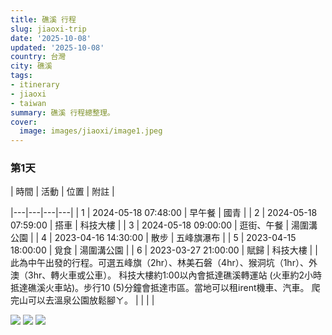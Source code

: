 ```yaml
---
title: 礁溪 行程
slug: jiaoxi-trip
date: '2025-10-08'
updated: '2025-10-08'
country: 台灣
city: 礁溪
tags:
- itinerary
- jiaoxi
- taiwan
summary: 礁溪 行程總整理。
cover:
  image: images/jiaoxi/image1.jpeg
---
```


### 第1天
| 時間 | 活動 | 位置 | 附註 |

|---|---|---|---|
| 1 | 2024-05-18 07:48:00 | 早午餐 | 國青 |
| 2 | 2024-05-18 07:59:00 | 搭車 | 科技大樓 |
| 3 | 2024-05-18 09:00:00 | 逛街、午餐 | 湯圍溝公園 |
| 4 | 2023-04-16 14:30:00 | 散步 | 五峰旗瀑布 |
| 5 | 2023-04-15 18:00:00 | 覓食 | 湯圍溝公園 |
| 6 | 2023-03-27 21:00:00 | 賦歸 | 科技大樓 |
| 此為中午出發的行程。可選五峰旗（2hr）、林美石磐（4hr）、猴洞坑（1hr）、外澳（3hr、轉火車或公車）。 科技大樓約1:00以內會抵達礁溪轉運站 (火車約2小時抵達礁溪火車站)。步行10 (5)分鐘會抵達市區。當地可以租irent機車、汽車。 爬完山可以去溫泉公園放鬆腳ㄚ。 |  |  |  |

![](images/jiaoxi/image1.jpeg)
![](images/jiaoxi/image1.png)
![](images/jiaoxi/image1.tif)
